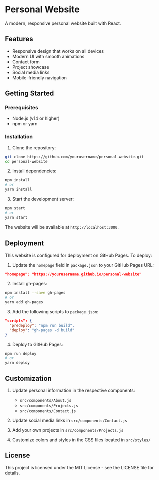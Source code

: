 # Personal Website

A modern, responsive personal website built with React.

## Features

- Responsive design that works on all devices
- Modern UI with smooth animations
- Contact form
- Project showcase
- Social media links
- Mobile-friendly navigation

## Getting Started

### Prerequisites

- Node.js (v14 or higher)
- npm or yarn

### Installation

1. Clone the repository:
```bash
git clone https://github.com/yourusername/personal-website.git
cd personal-website
```

2. Install dependencies:
```bash
npm install
# or
yarn install
```

3. Start the development server:
```bash
npm start
# or
yarn start
```

The website will be available at `http://localhost:3000`.

## Deployment

This website is configured for deployment on GitHub Pages. To deploy:

1. Update the `homepage` field in `package.json` to your GitHub Pages URL:
```json
"homepage": "https://yourusername.github.io/personal-website"
```

2. Install gh-pages:
```bash
npm install --save gh-pages
# or
yarn add gh-pages
```

3. Add the following scripts to `package.json`:
```json
"scripts": {
  "predeploy": "npm run build",
  "deploy": "gh-pages -d build"
}
```

4. Deploy to GitHub Pages:
```bash
npm run deploy
# or
yarn deploy
```

## Customization

1. Update personal information in the respective components:
   - `src/components/About.js`
   - `src/components/Projects.js`
   - `src/components/Contact.js`

2. Update social media links in `src/components/Contact.js`

3. Add your own projects in `src/components/Projects.js`

4. Customize colors and styles in the CSS files located in `src/styles/`

## License

This project is licensed under the MIT License - see the LICENSE file for details. 